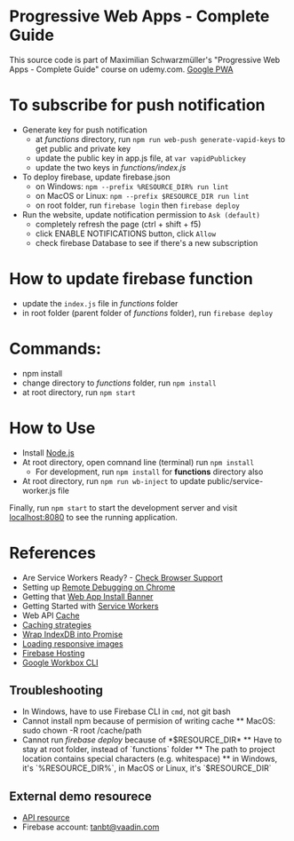 # Progressive Web Apps - Complete Guide
This source code is part of Maximilian Schwarzmüller's "Progressive Web Apps - Complete Guide" course on udemy.com.
[Google PWA](https://developers.google.com/web/ilt/pwa/)

# To subscribe for push notification
* Generate key for push notification
  * at *functions* directory, run `npm run web-push generate-vapid-keys` to get public and private key
  * update the public key in app.js file, at `var vapidPublickey`
  * update the two keys in *functions/index.js*
* To deploy firebase, update firebase.json
  * on Windows: `npm --prefix %RESOURCE_DIR% run lint`
  * on MacOS or Linux: `npm --prefix $RESOURCE_DIR run lint`
  * on root folder, run `firebase login` then `firebase deploy`
* Run the website, update notification permission to `Ask (default)`
  * completely refresh the page (ctrl + shift + f5)
  * click ENABLE NOTIFICATIONS button, click `Allow`
  * check firebase Database to see if there's a new subscription

# How to update firebase function
* update the `index.js` file in *functions* folder
* in root folder (parent folder of *functions* folder), run `firebase deploy` 

# Commands:
* npm install
* change directory to *functions* folder, run `npm install`
* at root directory, run `npm start`

# How to Use
* Install [Node.js](https://nodejs.org)
* At root directory, open comnand line (terminal) run `npm install`
  * For development, run `npm install` for **functions** directory also
* At root directory, run `npm run wb-inject` to update public/service-worker.js file

Finally, run `npm start` to start the development server and visit [localhost:8080](http://localhost:8080) to see the running application.

# References
* Are Service Workers Ready? - [Check Browser Support](https://jakearchibald.github.io/isserviceworkerready/)
* Setting up [Remote Debugging on Chrome](https://developers.google.com/web/tools/chrome-devtools/remote-debugging/)
* Getting that [Web App Install Banner](https://developers.google.com/web/fundamentals/engage-and-retain/app-install-banners/)
* Getting Started with [Service Workers](https://developers.google.com/web/fundamentals/getting-started/primers/service-workers)
* Web API [Cache](https://developer.mozilla.org/en-US/docs/Web/API/Cache)
* [Caching strategies](https://developers.google.com/web/fundamentals/instant-and-offline/offline-cookbook/#the_cache_machine_-_when_to_store_resources)
* [Wrap IndexDB into Promise](https://github.com/jakearchibald/idb)
* [Loading responsive images](https://developer.mozilla.org/en-US/docs/Learn/HTML/Multimedia_and_embedding/Responsive_images)
* [Firebase Hosting](https://firebase.google.com/docs/hosting/deploying)
* [Google Workbox CLI](https://developers.google.com/web/tools/workbox/modules/workbox-cli)

## Troubleshooting
* In Windows, have to use Firebase CLI in `cmd`, not git bash 
* Cannot install npm because of permision of writing cache
** MacOS: sudo chown -R root /cache/path
* Cannot run *firebase deploy* because of *$RESOURCE_DIR*
** Have to stay at root folder, instead of `functions` folder
** The path to project location contains special characters (e.g. whitespace)
** in Windows, it's `%RESOURCE_DIR%`, in MacOS or Linux, it's `$RESOURCE_DIR`

## External demo resourece
* [API resource](https://httpbin.org/)
* Firebase account: [tanbt@vaadin.com](https://console.firebase.google.com/u/1/project/pwagram-45678/database/pwagram-45678/data)


